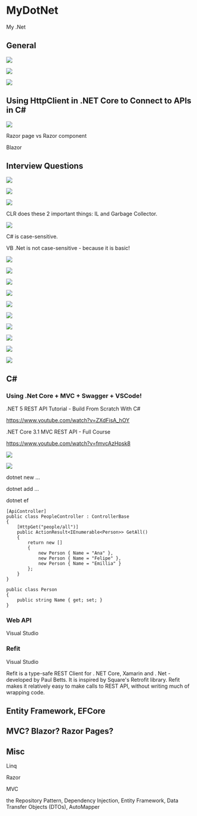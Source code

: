 # MyDotNet

My .Net

## General

![](image/README/001.png)

![](image/README/002.png)

![](image/README/003.png)

## Using HttpClient in .NET Core to Connect to APIs in C#

![](image/README/blazor_01.png)

Razor page vs Razor component

Blazor

## Interview Questions

![](image/README/iw_001.png)

![](image/README/iw_002.png)

![](image/README/iw_003.png)

CLR does these 2 important things: IL and Garbage Collector.

![](image/README/iw_004.png)

C# is case-sensitive.

VB .Net is not case-sensitive - because it is basic!

![](image/README/iw_005.png)

![](image/README/iw_006.png)

![](image/README/iw_007.png)

![](image/README/iw_008.png)

![](image/README/iw_009.png)

![](image/README/iw_010.png)

![](image/README/iw_011.png)

![](image/README/iw_012.png)

![](image/README/iw_013.png)

![](image/README/iw_014.png)

## C#

### Using .Net Core + MVC + Swagger + VSCode!

.NET 5 REST API Tutorial - Build From Scratch With C#

https://www.youtube.com/watch?v=ZXdFisA_hOY

.NET Core 3.1 MVC REST API - Full Course

https://www.youtube.com/watch?v=fmvcAzHpsk8

![](image/README/MVC_01.png)

![](image/README/MVC_02.png)

dotnet new ...

dotnet add ...

dotnet ef

```dos
[ApiController]
public class PeopleController : ControllerBase
{
    [HttpGet("people/all")]
    public ActionResult<IEnumerable<Person>> GetAll()
    {
        return new []
        {
            new Person { Name = "Ana" },
            new Person { Name = "Felipe" },
            new Person { Name = "Emillia" }
        };
    }
}

public class Person
{
    public string Name { get; set; }
}
```

### Web API

Visual Studio

### Refit

Visual Studio

Refit is a type-safe REST Client for . NET Core, Xamarin and . Net - developed by Paul Betts. It is inspired by Square's Retrofit library. Refit makes it relatively easy to make calls to REST API, without writing much of wrapping code.

## Entity Framework, EFCore

## MVC? Blazor? Razor Pages?

## Misc

Linq

Razor

MVC

the Repository Pattern, Dependency Injection, Entity Framework, Data Transfer Objects (DTOs), AutoMapper

